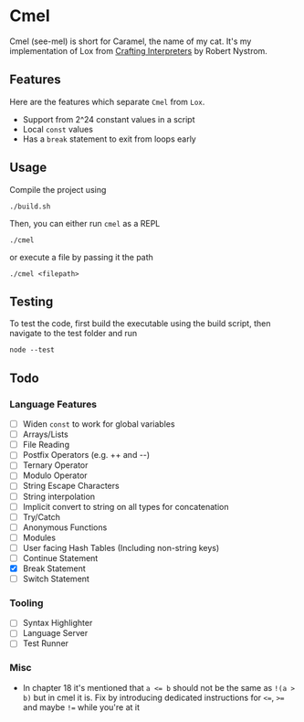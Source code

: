 # Cmel

Cmel (see-mel) is short for Caramel, the name of my cat.
It's my implementation of Lox from [Crafting Interpreters](https://www.craftinginterpreters.com) by Robert Nystrom.

## Features

Here are the features which separate `Cmel` from `Lox`.

- Support from 2^24 constant values in a script
- Local `const` values
- Has a `break` statement to exit from loops early

## Usage

Compile the project using

```
./build.sh
```

Then, you can either run `cmel` as a REPL

```
./cmel
```

or execute a file by passing it the path

```
./cmel <filepath>
```

## Testing

To test the code, first build the executable using the build script, then navigate to the test folder and run

```
node --test
```

## Todo

### Language Features

- [ ] Widen `const` to work for global variables
- [ ] Arrays/Lists
- [ ] File Reading
- [ ] Postfix Operators (e.g. ++ and --)
- [ ] Ternary Operator
- [ ] Modulo Operator
- [ ] String Escape Characters
- [ ] String interpolation
- [ ] Implicit convert to string on all types for concatenation
- [ ] Try/Catch
- [ ] Anonymous Functions
- [ ] Modules
- [ ] User facing Hash Tables (Including non-string keys)
- [ ] Continue Statement
- [x] Break Statement
- [ ] Switch Statement

### Tooling

- [ ] Syntax Highlighter
- [ ] Language Server
- [ ] Test Runner

### Misc

- In chapter 18 it's mentioned that `a <= b` should not be the same as `!(a > b)` but in cmel it is. Fix by introducing dedicated instructions for `<=`, `>=` and maybe `!=` while you're at it

